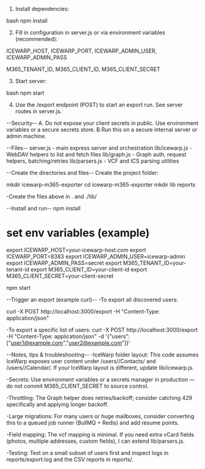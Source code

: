 1. Install dependencies:

bash
npm install


2. Fill in configuration in server.js or via environment variables (recommended):

ICEWARP_HOST, ICEWARP_PORT, ICEWARP_ADMIN_USER, ICEWARP_ADMIN_PASS

M365_TENANT_ID, M365_CLIENT_ID, M365_CLIENT_SECRET

3. Start server:

bash
npm start

4. Use the /export endpoint (POST) to start an export run. See server routes in server.js.

--Security--
A. Do not expose your client secrets in public. Use environment variables or a secure secrets store.
B.Run this on a secure internal server or admin machine.

--Files--
server.js - main express server and orchestration
lib/icewarp.js - WebDAV helpers to list and fetch files
lib/graph.js - Graph auth, request helpers, batching/retries
lib/parsers.js - VCF and ICS parsing utilities


--Create the directories and files--
Create the project folder:

mkdir icewarp-m365-exporter
cd icewarp-m365-exporter
mkdir lib reports

  -Create the files above in . and ./lib/

--Install and run--
npm install
# set env variables (example)
export ICEWARP_HOST=your-icewarp-host.com
export ICEWARP_PORT=8383
export ICEWARP_ADMIN_USER=icewarp-admin
export ICEWARP_ADMIN_PASS=secret
export M365_TENANT_ID=your-tenant-id
export M365_CLIENT_ID=your-client-id
export M365_CLIENT_SECRET=your-client-secret

npm start

--Trigger an export (example curl)--
  -To export all discovered users:

curl -X POST http://localhost:3000/export -H "Content-Type: application/json"

   -To export a specific list of users:
curl -X POST http://localhost:3000/export -H "Content-Type: application/json" -d '{"users":["user1@example.com","user2@example.com"]}'


--Notes, tips & troubleshooting--
-IceWarp folder layout: This code assumes IceWarp exposes user content under /users/<username>/Contacts/ and /users/<username>/Calendar/. If your IceWarp layout is different, update lib/icewarp.js.

-Secrets: Use environment variables or a secrets manager in production — do not commit M365_CLIENT_SECRET to source control.

-Throttling: The Graph helper does retries/backoff; consider catching 429 specifically and applying longer backoff.

-Large migrations: For many users or huge mailboxes, consider converting this to a queued job runner (BullMQ + Redis) and add resume points.

-Field mapping: The vcf mapping is minimal. If you need extra vCard fields (photos, multiple addresses, custom fields), I can extend lib/parsers.js.

-Testing: Test on a small subset of users first and inspect logs in reports/export.log and the CSV reports in reports/.
